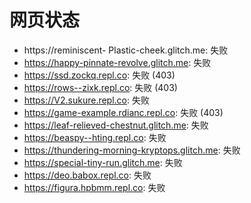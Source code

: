 # 网页状态
- https://reminiscent- Plastic-cheek.glitch.me: 失败
- https://happy-pinnate-revolve.glitch.me: 失败
- https://ssd.zockq.repl.co: 失败 (403)
- https://rows--zixk.repl.co: 失败 (403)
- https://V2.sukure.repl.co: 失败
- https://game-example.rdianc.repl.co: 失败 (403)
- https://leaf-relieved-chestnut.glitch.me: 失败
- https://beaspy--hting.repl.co: 失败
- https://thundering-morning-kryptops.glitch.me: 失败
- https://special-tiny-run.glitch.me: 失败
- https://deo.babox.repl.co: 失败
- https://figura.hpbmm.repl.co: 失败
